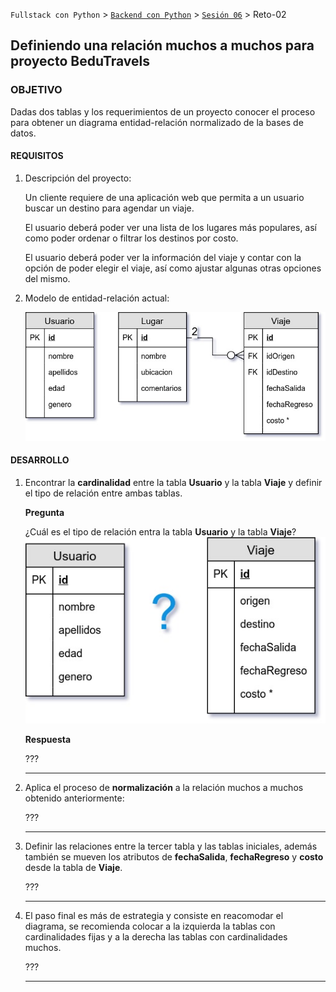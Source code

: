 `Fullstack con Python` > [`Backend con Python`](../../Readme.md) > [`Sesión 06`](../Readme.md) > Reto-02
## Definiendo una relación muchos a muchos para proyecto BeduTravels

### OBJETIVO
Dadas dos tablas y los requerimientos de un proyecto conocer el proceso para obtener un diagrama entidad-relación normalizado de la bases de datos.

#### REQUISITOS
1. Descripción del proyecto:

   Un cliente requiere de una aplicación web que permita a un usuario buscar un destino para agendar un viaje.

   El usuario deberá poder ver una lista de los lugares más populares, así como poder ordenar o filtrar los destinos por costo.

   El usuario deberá poder ver la información del viaje y contar con la opción de poder elegir el viaje, así como ajustar algunas otras opciones del mismo.

1. Modelo de entidad-relación actual:

   ![Diagrama entidad-relación](assets/modelo-entidad-relacion-inicial.jpg)


#### DESARROLLO
1. Encontrar la __cardinalidad__ entre la tabla __Usuario__ y la tabla __Viaje__ y definir el tipo de relación entre ambas tablas.

   __Pregunta__

   ¿Cuál es el tipo de relación entra la tabla __Usuario__ y la tabla __Viaje__? ![Pregunta](assets/relaciones-muchos-muchos-01.jpg)

   __Respuesta__

   ???
   ***

1. Aplica el proceso de  __normalización__ a la relación muchos a muchos obtenido anteriormente:

   ???
   ***

1. Definir las relaciones entre la tercer tabla y las tablas iniciales, además también se mueven los atributos de __fechaSalida__, __fechaRegreso__ y __costo__ desde la tabla de __Viaje__.

   ???
   ***

1. El paso final es más de estrategia y consiste en reacomodar el diagrama, se recomienda colocar a la izquierda la tablas con cardinalidades fijas y a la derecha las tablas con cardinalidades muchos.

   ???
   ***
